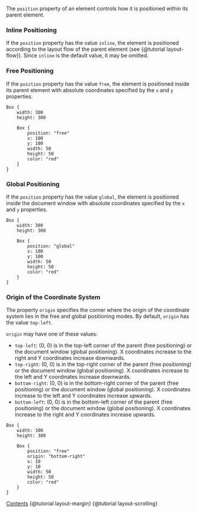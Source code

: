 The `position` property of an element controls how it is positioned within its
parent element.

### Inline Positioning

If the `position` property has the value `inline`, the element is positioned
according to the layout flow of the parent element (see {@tutorial layout-flow}).
Since `inline` is the default value, it may be omitted.

### Free Positioning

If the `position` property has the value `free`, the element is positioned
inside its parent element with absolute coordinates specified by the `x` and
`y` properties.

```
Box {
    width: 300
    height: 300

    Box {
        position: "free"
        x: 100
        y: 100
        width: 50
        height: 50
        color: "red"
    }
}
```

### Global Positioning

If the `position` property has the value `global`, the element is positioned
inside the document window with absolute coordinates specified by the `x` and
`y` properties.

```
Box {
    width: 300
    height: 300

    Box {
        position: "global"
        x: 100
        y: 100
        width: 50
        height: 50
        color: "red"
    }
}
```

### Origin of the Coordinate System

The property `origin` specifies the corner where the origin of the coordinate
system lies in the free and global positioning modes. By default, `origin` has
the value `top-left`.

`origin` may have one of these values:
* `top-left`: (0, 0) is in the top-left corner of the parent (free positioning)
  or the document window (global positioning).
  X coordinates increase to the right and Y coordinates increase downwards.
* `top-right`: (0, 0) is in the top-right corner of the parent (free positioning)
  or the document window (global positioning).
  X coordinates increase to the left and Y coordinates increase downwards.
* `bottom-right`: (0, 0) is in the bottom-right corner of the parent (free positioning)
  or the document window (global positioning).
  X coordinates increase to the left and Y coordinates increase upwards.
* `bottom-left`: (0, 0) is in the bottom-left corner of the parent (free positioning)
  or the document window (global positioning).
  X coordinates increase to the right and Y coordinates increase upwards.

```
Box {
    width: 300
    height: 300

    Box {
        position: "free"
        origin: "bottom-right"
        x: 10
        y: 10
        width: 50
        height: 50
        color: "red"
    }
}
```

<div class="navstrip">
<span class="go-home"><a href="index.html">Contents</a></span>
<span class="go-previous">{@tutorial layout-margin}</span>
<span class="go-next">{@tutorial layout-scrolling}</span>
</div>
